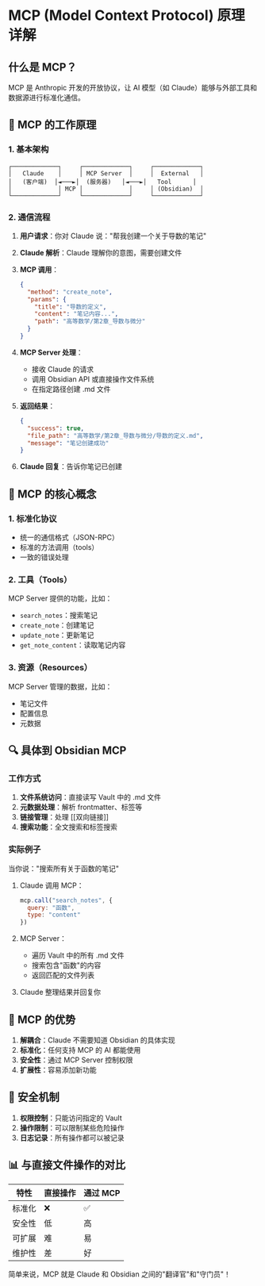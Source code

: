 # MCP (Model Context Protocol) 原理详解

## 什么是 MCP？

MCP 是 Anthropic 开发的开放协议，让 AI 模型（如 Claude）能够与外部工具和数据源进行标准化通信。

## 🔄 MCP 的工作原理

### 1. 基本架构
```
┌─────────────┐     ┌─────────────┐     ┌─────────────┐
│   Claude    │     │ MCP Server  │     │  External   │
│   (客户端)  │◄───►│  (服务器)   │◄───►│   Tool      │
│             │ MCP │             │     │ (Obsidian)  │
└─────────────┘     └─────────────┘     └─────────────┘
```

### 2. 通信流程

1. **用户请求**：你对 Claude 说："帮我创建一个关于导数的笔记"

2. **Claude 解析**：Claude 理解你的意图，需要创建文件

3. **MCP 调用**：
   ```json
   {
     "method": "create_note",
     "params": {
       "title": "导数的定义",
       "content": "笔记内容...",
       "path": "高等数学/第2章_导数与微分"
     }
   }
   ```

4. **MCP Server 处理**：
   - 接收 Claude 的请求
   - 调用 Obsidian API 或直接操作文件系统
   - 在指定路径创建 .md 文件

5. **返回结果**：
   ```json
   {
     "success": true,
     "file_path": "高等数学/第2章_导数与微分/导数的定义.md",
     "message": "笔记创建成功"
   }
   ```

6. **Claude 回复**：告诉你笔记已创建

## 🎯 MCP 的核心概念

### 1. **标准化协议**
- 统一的通信格式（JSON-RPC）
- 标准的方法调用（tools）
- 一致的错误处理

### 2. **工具（Tools）**
MCP Server 提供的功能，比如：
- `search_notes`：搜索笔记
- `create_note`：创建笔记
- `update_note`：更新笔记
- `get_note_content`：读取笔记内容

### 3. **资源（Resources）**
MCP Server 管理的数据，比如：
- 笔记文件
- 配置信息
- 元数据

## 🔍 具体到 Obsidian MCP

### 工作方式
1. **文件系统访问**：直接读写 Vault 中的 .md 文件
2. **元数据处理**：解析 frontmatter、标签等
3. **链接管理**：处理 [[双向链接]]
4. **搜索功能**：全文搜索和标签搜索

### 实际例子
当你说："搜索所有关于函数的笔记"

1. Claude 调用 MCP：
   ```javascript
   mcp.call("search_notes", {
     query: "函数",
     type: "content"
   })
   ```

2. MCP Server：
   - 遍历 Vault 中的所有 .md 文件
   - 搜索包含"函数"的内容
   - 返回匹配的文件列表

3. Claude 整理结果并回复你

## 🚀 MCP 的优势

1. **解耦合**：Claude 不需要知道 Obsidian 的具体实现
2. **标准化**：任何支持 MCP 的 AI 都能使用
3. **安全性**：通过 MCP Server 控制权限
4. **扩展性**：容易添加新功能

## 🔐 安全机制

1. **权限控制**：只能访问指定的 Vault
2. **操作限制**：可以限制某些危险操作
3. **日志记录**：所有操作都可以被记录

## 📊 与直接文件操作的对比

| 特性 | 直接操作 | 通过 MCP |
|------|---------|----------|
| 标准化 | ❌ | ✅ |
| 安全性 | 低 | 高 |
| 可扩展 | 难 | 易 |
| 维护性 | 差 | 好 |

简单来说，MCP 就是 Claude 和 Obsidian 之间的"翻译官"和"守门员"！
